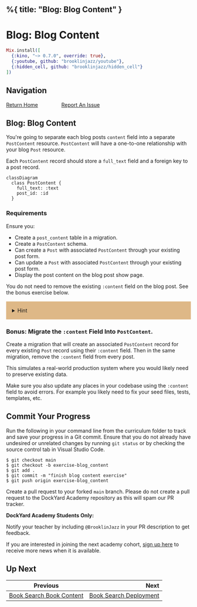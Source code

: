 %{
  title: "Blog: Blog Content"
}
---
# Blog: Blog Content

```elixir
Mix.install([
  {:kino, "~> 0.7.0", override: true},
  {:youtube, github: "brooklinjazz/youtube"},
  {:hidden_cell, github: "brooklinjazz/hidden_cell"}
])
```

## Navigation

[Return Home](../start.livemd)<span style="padding: 0 30px"></span>
[Report An Issue](https://github.com/DockYard-Academy/beta_curriculum/issues/new)

## Blog: Blog Content

You're going to separate each blog posts `content` field into a separate `PostContent` resource.
`PostContent` will have a one-to-one relationship with your blog `Post` resource.

Each `PostContent` record should store a `full_text` field and a foreign key to a post record.

```mermaid
classDiagram
  class PostContent {
    full_text: :text
    post_id: :id
  }
```

<!-- livebook:{"break_markdown":true} -->

### Requirements

Ensure you:

* Create a `post_content` table in a migration.
* Create a `PostContent` schema.
* Can create a `Post` with associated `PostContent` through your existing post form.
* Can update a `Post` with associated `PostContent` through your existing post form.
* Display the post content on the blog post show page.

You do not need to remove the existing `:content` field on the blog post. See the bonus exercise below.

<details style="background-color: burlywood; padding: 1rem; margin: 1rem 0;">
<summary>Hint</summary>

### Post Schema and Migration

You can use the following command to generate the `PostContent` schema and migration boilerplate.

```
$ mix phx.gen.schema Blog.PostContent post_content full_text:text post_id:references:posts
```

### Post Form

You can use `inputs_for/3` to create the associated `post_content` field.

### PostContent Association

You can associate `PostContent` with `Post` using `has_one/3` and `belongs_to/3`.

### Creating Associated Post Content

You can use `cast_assoc/3` inside of the `Post` schema's `changeset/2` function to create the associated `:post_content`.

### Updating Associated Post Content

Ensure you preload the `:post_content` using `Repo.preload/3` whenever updating a post.

</details>

<!-- livebook:{"break_markdown":true} -->

### Bonus: Migrate the `:content` Field Into `PostContent`.

Create a migration that will create an associated `PostContent` record for every existing `Post` record using their `:content` field. Then in the same migration, remove the `:content` field from every post.

This simulates a real-world production system where you would likely need to preserve existing data.

Make sure you also update any places in your codebase using the `:content` field to avoid errors. For example you likely need to fix your seed files, tests, templates, etc.

## Commit Your Progress

Run the following in your command line from the curriculum folder to track and save your progress in a Git commit.
Ensure that you do not already have undesired or unrelated changes by running `git status` or by checking the source control tab in Visual Studio Code.

```
$ git checkout main
$ git checkout -b exercise-blog_content
$ git add .
$ git commit -m "finish blog content exercise"
$ git push origin exercise-blog_content
```

Create a pull request to your forked `main` branch. Please do not create a pull request to the DockYard Academy repository as this will spam our PR tracker.

**DockYard Academy Students Only:**

Notify your teacher by including `@BrooklinJazz` in your PR description to get feedback.

If you are interested in joining the next academy cohort, [sign up here](https://academy.dockyard.com/) to receive more news when it is available.

## Up Next

| Previous                                                               | Next                                                               |
| ---------------------------------------------------------------------- | -----------------------------------------------------------------: |
| [Book Search Book Content](../reading/book_search_book_content.livemd) | [Book Search Deployment](../reading/book_search_deployment.livemd) |

